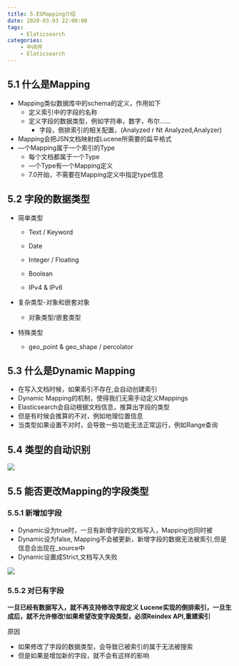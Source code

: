 ```yaml
---
title: 5.ESMapping介绍
date: 2020-03-03 22:00:00
tags:
    - Elaticsearch
categories:
    - 中间件
    - Elaticsearch
---
```


## 5.1 什么是Mapping


- Mapping类似数据库中的schema的定义，作用如下
  - 定义索引中的字段的名称
  - 定义字段的数据类型，例如字符串，数字，布尔……
  	- 字段，倒排索引的相关配置，(Analyzed r Nt Analyzed,Analyzer)
- Mapping会把JSN文档映射成Lucene所需要的扁平格式
- —个Mapping属于一个索引的Type
  - 每个文档都属于一个Type
  - —个Type有一个Mapping定义
  - 7.0开始，不需要在Mapping定义中指定type信息



## 5.2 字段的数据类型

- 简单类型

  - Text / Keyword

  - Date

  - Integer / Floating

  - Boolean

  - IPv4 & IPv6
- 复杂类型-对象和嵌套对象
  - 对象类型/嵌套类型
- 特殊类型
  - geo_point & geo_shape / percolator



## 5.3 什么是Dynamic Mapping

- 在写入文档时候，如果索引不存在,会自动创建索引
- Dynamic Mapping的机制，使得我们无需手动定义Mappings
- Elasticsearch会自动根据文档信息，推算出字段的类型
- 但是有时候会推算的不对，例如地理位置信息
- 当类型如果设置不对时，会导致一些功能无法正常运行，例如Range查询

## 5.4 类型的自动识别

![](http://dist415.oss-cn-beijing.aliyuncs.com/esmapping.png)



## 5.5 能否更改Mapping的字段类型

### 5.5.1 新增加字段

- Dynamic设为true时，一旦有新增字段的文档写入，Mapping也同时被
- Dynamic设为false, Mapping不会被更新，新增字段的数据无法被索引,但是信息会出现在_source中
- Dynamic设置成Strict,文档写入失败

![](http://dist415.oss-cn-beijing.aliyuncs.com/esdynamic.png)



### 5.5.2 对已有字段

**一旦已经有数据写入，就不再支持修改字段定义**
**Lucene实现的倒排索引，一旦生成后，就不允许修改!如果希望改变字段类型，必须Reindex API,重建索引**

原因

- 如果修改了字段的数据类型，会导致已被索引的属于无法被搜索
- 但是如果是增加新的字段，就不会有这样的影响
